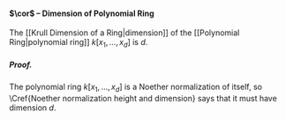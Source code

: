 #### $\cor$ – Dimension of Polynomial Ring
The [[Krull Dimension of a Ring|dimension]] of the [[Polynomial Ring|polynomial ring]] $k[x_1,\dots,x_d]$ is $d$.

##### *Proof.*
The polynomial ring $k[x_1,\dots,x_d]$ is a Noether normalization of itself, so \Cref{Noether normalization height and dimension} says that it must have dimension $d$.
